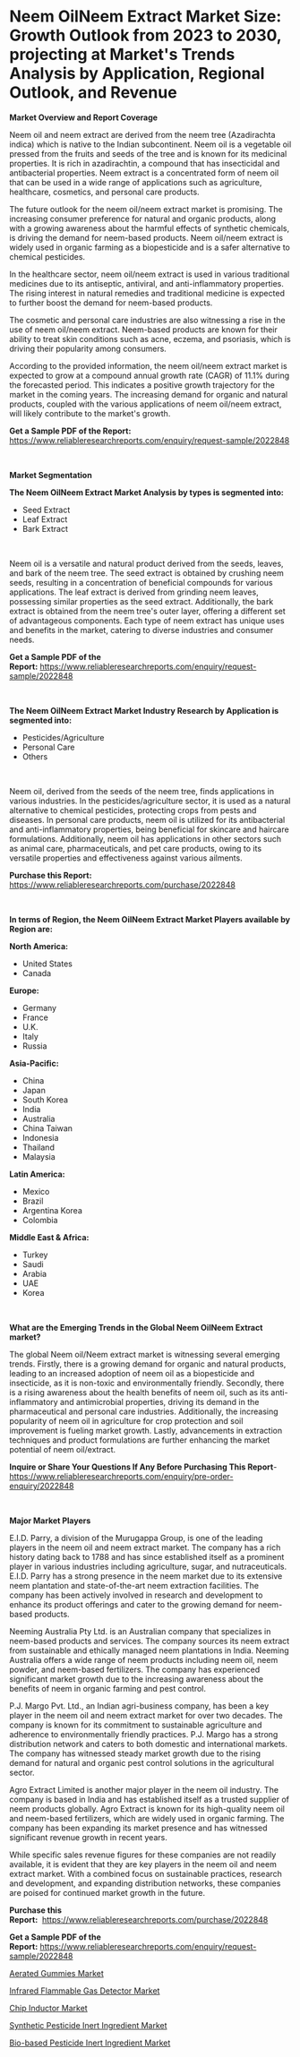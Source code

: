 <p><h1>Neem OilNeem Extract Market Size: Growth Outlook from 2023 to 2030, projecting at Market's Trends Analysis by Application, Regional Outlook, and Revenue</h1></p><p><strong>Market Overview and Report Coverage</strong></p>
<p><p>Neem oil and neem extract are derived from the neem tree (Azadirachta indica) which is native to the Indian subcontinent. Neem oil is a vegetable oil pressed from the fruits and seeds of the tree and is known for its medicinal properties. It is rich in azadirachtin, a compound that has insecticidal and antibacterial properties. Neem extract is a concentrated form of neem oil that can be used in a wide range of applications such as agriculture, healthcare, cosmetics, and personal care products.</p><p>The future outlook for the neem oil/neem extract market is promising. The increasing consumer preference for natural and organic products, along with a growing awareness about the harmful effects of synthetic chemicals, is driving the demand for neem-based products. Neem oil/neem extract is widely used in organic farming as a biopesticide and is a safer alternative to chemical pesticides.</p><p>In the healthcare sector, neem oil/neem extract is used in various traditional medicines due to its antiseptic, antiviral, and anti-inflammatory properties. The rising interest in natural remedies and traditional medicine is expected to further boost the demand for neem-based products.</p><p>The cosmetic and personal care industries are also witnessing a rise in the use of neem oil/neem extract. Neem-based products are known for their ability to treat skin conditions such as acne, eczema, and psoriasis, which is driving their popularity among consumers.</p><p>According to the provided information, the neem oil/neem extract market is expected to grow at a compound annual growth rate (CAGR) of 11.1% during the forecasted period. This indicates a positive growth trajectory for the market in the coming years. The increasing demand for organic and natural products, coupled with the various applications of neem oil/neem extract, will likely contribute to the market's growth.</p></p>
<p><strong>Get a Sample PDF of the Report:</strong> <a href="https://www.reliableresearchreports.com/enquiry/request-sample/2022848">https://www.reliableresearchreports.com/enquiry/request-sample/2022848</a></p>
<p>&nbsp;</p>
<p><strong>Market Segmentation</strong></p>
<p><strong>The Neem OilNeem Extract Market Analysis by types is segmented into:</strong></p>
<p><ul><li>Seed Extract</li><li>Leaf Extract</li><li>Bark Extract</li></ul></p>
<p>&nbsp;</p>
<p><p>Neem oil is a versatile and natural product derived from the seeds, leaves, and bark of the neem tree. The seed extract is obtained by crushing neem seeds, resulting in a concentration of beneficial compounds for various applications. The leaf extract is derived from grinding neem leaves, possessing similar properties as the seed extract. Additionally, the bark extract is obtained from the neem tree's outer layer, offering a different set of advantageous components. Each type of neem extract has unique uses and benefits in the market, catering to diverse industries and consumer needs.</p></p>
<p><strong>Get a Sample PDF of the Report:</strong>&nbsp;<a href="https://www.reliableresearchreports.com/enquiry/request-sample/2022848">https://www.reliableresearchreports.com/enquiry/request-sample/2022848</a></p>
<p>&nbsp;</p>
<p><strong>The Neem OilNeem Extract Market Industry Research by Application is segmented into:</strong></p>
<p><ul><li>Pesticides/Agriculture</li><li>Personal Care</li><li>Others</li></ul></p>
<p>&nbsp;</p>
<p><p>Neem oil, derived from the seeds of the neem tree, finds applications in various industries. In the pesticides/agriculture sector, it is used as a natural alternative to chemical pesticides, protecting crops from pests and diseases. In personal care products, neem oil is utilized for its antibacterial and anti-inflammatory properties, being beneficial for skincare and haircare formulations. Additionally, neem oil has applications in other sectors such as animal care, pharmaceuticals, and pet care products, owing to its versatile properties and effectiveness against various ailments.</p></p>
<p><strong>Purchase this Report:</strong>&nbsp; <a href="https://www.reliableresearchreports.com/purchase/2022848">https://www.reliableresearchreports.com/purchase/2022848</a></p>
<p>&nbsp;</p>
<p><strong>In terms of Region, the Neem OilNeem Extract Market Players available by Region are:</strong></p>
<p>
    <p> <strong> North America: </strong>
        <ul>
            <li>United States</li>
            <li>Canada</li>
        </ul>
        </p> 
    <p> <strong> Europe: </strong>
        <ul>
            <li>Germany</li>
            <li>France</li>
            <li>U.K.</li>
            <li>Italy</li>
            <li>Russia</li>
        </ul>
        </p> 
    <p> <strong> Asia-Pacific: </strong>
        <ul>
            <li>China</li>
            <li>Japan</li>
            <li>South Korea</li>
            <li>India</li>
            <li>Australia</li>
            <li>China Taiwan</li>
            <li>Indonesia</li>
            <li>Thailand</li>
            <li>Malaysia</li>
        </ul>
        </p> 
    <p> <strong> Latin America: </strong>
        <ul>
            <li>Mexico</li>
            <li>Brazil</li>
            <li>Argentina Korea</li>
            <li>Colombia</li>
        </ul>
        </p> 
    <p> <strong> Middle East & Africa: </strong>
        <ul>
            <li>Turkey</li>
            <li>Saudi</li>
            <li>Arabia</li>
            <li>UAE</li>
            <li>Korea</li>
        </ul>
    </p>
    </p>
<p>&nbsp;</p>
<p><strong>What are the Emerging Trends in the Global Neem OilNeem Extract market?</strong></p>
<p><p>The global Neem oil/Neem extract market is witnessing several emerging trends. Firstly, there is a growing demand for organic and natural products, leading to an increased adoption of neem oil as a biopesticide and insecticide, as it is non-toxic and environmentally friendly. Secondly, there is a rising awareness about the health benefits of neem oil, such as its anti-inflammatory and antimicrobial properties, driving its demand in the pharmaceutical and personal care industries. Additionally, the increasing popularity of neem oil in agriculture for crop protection and soil improvement is fueling market growth. Lastly, advancements in extraction techniques and product formulations are further enhancing the market potential of neem oil/extract.</p></p>
<p><strong>Inquire or Share Your Questions If Any Before Purchasing This Report</strong>- <a href="https://www.reliableresearchreports.com/enquiry/pre-order-enquiry/2022848">https://www.reliableresearchreports.com/enquiry/pre-order-enquiry/2022848</a></p>
<p>&nbsp;</p>
<p><strong>Major Market Players</strong></p>
<p><p>E.I.D. Parry, a division of the Murugappa Group, is one of the leading players in the neem oil and neem extract market. The company has a rich history dating back to 1788 and has since established itself as a prominent player in various industries including agriculture, sugar, and nutraceuticals. E.I.D. Parry has a strong presence in the neem market due to its extensive neem plantation and state-of-the-art neem extraction facilities. The company has been actively involved in research and development to enhance its product offerings and cater to the growing demand for neem-based products.</p><p>Neeming Australia Pty Ltd. is an Australian company that specializes in neem-based products and services. The company sources its neem extract from sustainable and ethically managed neem plantations in India. Neeming Australia offers a wide range of neem products including neem oil, neem powder, and neem-based fertilizers. The company has experienced significant market growth due to the increasing awareness about the benefits of neem in organic farming and pest control.</p><p>P.J. Margo Pvt. Ltd., an Indian agri-business company, has been a key player in the neem oil and neem extract market for over two decades. The company is known for its commitment to sustainable agriculture and adherence to environmentally friendly practices. P.J. Margo has a strong distribution network and caters to both domestic and international markets. The company has witnessed steady market growth due to the rising demand for natural and organic pest control solutions in the agricultural sector.</p><p>Agro Extract Limited is another major player in the neem oil industry. The company is based in India and has established itself as a trusted supplier of neem products globally. Agro Extract is known for its high-quality neem oil and neem-based fertilizers, which are widely used in organic farming. The company has been expanding its market presence and has witnessed significant revenue growth in recent years.</p><p>While specific sales revenue figures for these companies are not readily available, it is evident that they are key players in the neem oil and neem extract market. With a combined focus on sustainable practices, research and development, and expanding distribution networks, these companies are poised for continued market growth in the future.</p></p>
<p><strong>Purchase this Report:</strong>&nbsp;&nbsp;<a href="https://www.reliableresearchreports.com/purchase/2022848">https://www.reliableresearchreports.com/purchase/2022848</a></p>
<p></p>
<p><strong>Get a Sample PDF of the Report:</strong>&nbsp;<a href="https://www.reliableresearchreports.com/enquiry/request-sample/2022848">https://www.reliableresearchreports.com/enquiry/request-sample/2022848</a></p>
<p><p><a href="https://github.com/ruslanpoljakovrd177/Market-Research-Report-List-1/blob/main/aerated-gummies-market.md">Aerated Gummies Market</a></p><p><a href="https://www.linkedin.com/pulse/infrared-flammable-gas-detector-market-share-amp-new-trends-thmre/">Infrared Flammable Gas Detector Market</a></p><p><a href="https://www.linkedin.com/pulse/chip-inductor-market-size-growth-forecast-from-2023-2030-8lkye/">Chip Inductor Market</a></p><p><a href="https://medium.com/@jqgvpygpb56374/synthetic-pesticide-inert-ingredient-market-the-key-to-successful-business-strategy-forecast-till-1e000cea9c90">Synthetic Pesticide Inert Ingredient Market</a></p><p><a href="https://medium.com/@bobbyrobinson56/bio-based-pesticide-inert-ingredient-market-insight-market-trends-growth-forecasted-from-2023-to-6be2b083cc91">Bio-based Pesticide Inert Ingredient Market</a></p></p>